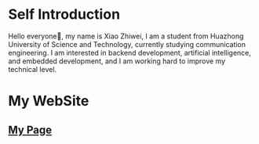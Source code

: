 # Self Introduction
Hello everyone👋, my name is Xiao Zhiwei, I am a student from Huazhong University of Science and Technology, currently studying communication engineering. I am interested in backend development, artificial intelligence, and embedded development, and I am working hard to improve my technical level.
# My WebSite
## [My Page](https://xzwsite.top) 